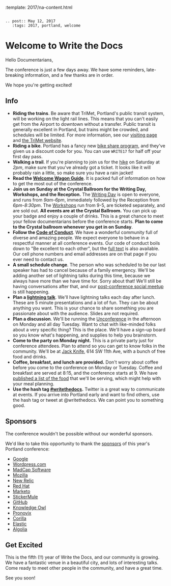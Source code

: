 :template: 2017/na-content.html

```eval_rst

.. post:: May 12, 2017
   :tags: 2017, portland, welcome

```

Welcome to Write the Docs
=========================

Hello Documentarians,

The conference is just a few days away. 
We have some reminders, late-breaking information, and a few thanks are in order.

We hope you're getting excited!

Info
----

* **Riding the trains**. Be aware that TriMet, Portland's public transit system, will be working on the light rail lines. This means that you can't easily get from the Airport to downtown without a transfer. Public transit is generally excellent in Portland, but trains might be crowded, and schedules will be limited. For more information, see our [visiting page](http://www.writethedocs.org/conf/na/2017/visiting/#the-max) and [the TriMet website](https://trimet.org/alerts/morrisonyamhill/).
* **Riding a bike**. Portland has a fancy new [bike share program](https://www.biketownpdx.com/), and they've given us a discount code for you. You can use `WRITE17` for half off your first day pass.
* **Walking a trail**. If you're planning to join us for the [hike](http://www.writethedocs.org/conf/na/2017/hike/) on Saturday at *2pm*, make sure that you've already got a ticket. It looks like it will probably rain a little, so make sure you have a rain jacket!
* **Read the [Welcome Wagon Guide](http://www.writethedocs.org/conf/na/2017/welcome-wagon/)**. It is packed full of information on how to get the most out of the conference.
* **Join us on Sunday at the Crystal Ballroom for the Writing Day, Workshops, and the Reception.** The [Writing Day](http://www.writethedocs.org/conf/na/2017/writing-day/) is open to everyone, and runs from *9am-6pm*, immediately followed by the Reception from *6pm-8:30pm*. The [Workshops](http://www.writethedocs.org/conf/na/2017/workshops/) run from 9-5, are ticketed separately, and are sold out. **All events are at the Crystal Ballroom.** You can pick up your badge and enjoy a couple of drinks. This is a great chance to meet your fellow documentarians before the conference starts. **Plan to come to the Crystal ballroom whenever you get in on Sunday**.
* **Follow the [Code of Conduct](http://www.writethedocs.org/code-of-conduct/)**. We have a wonderful community full of diverse and amazing people. We expect everyone to behave in a respectful manner at all conference events. Our code of conduct boils down to "Be excellent to each other", but the [full text](http://www.writethedocs.org/code-of-conduct/) is also available. Our cell phone numbers and email addresses are on that page if you ever need to contact us.
* **A small schedule change**. The person who was scheduled to be our last speaker has had to cancel because of a family emergency. We'll be adding another set of lightning talks during this time, because we always have more than we have time for. Sorry about that! We'll still be having conversations after that, and our [post-conference social meetup](https://www.meetup.com/Write-The-Docs-PDX/events/239146623/) is still happening.
* **Plan a [lightning talk](http://www.writethedocs.org/conf/na/2017/lightning-talks/)**. We'll have lightning talks each day after lunch. These are 5 minute presentations and a lot of fun. They can be about anything you want. This is your chance to share something you are passionate about with the audience. Slides are not required.
* **Plan a discussion**. We'll be running the [Unconference](http://www.writethedocs.org/conf/na/2017/unconference/) in the afternoon on Monday and all day Tuesday. Want to chat with like-minded folks about a very specific thing? This is the place. We'll have a sign-up board so you know what's happening, and supplies to help you brainstorm.
* **Come to the party on Monday night.** This is a private party just for conference attendees. Plan to attend so you can get to know folks in the community. We'll be at [Jack Knife](https://goo.gl/maps/UF1PgcfKWNS2), 614 SW 11th Ave, with a bunch of free food and drinks.
* **Coffee, breakfast, and lunch are provided.** Don't worry about coffee before you come to the conference on Monday or Tuesday. Coffee and breakfast are served at 8:15, and the conference starts at 9. We have [published a list of the food](http://www.writethedocs.org/conf/na/2017/venue/#dietary-requirements) that we'll be serving, which might help with your meal planning.
* **Use the hash tag [#writethedocs](https://twitter.com/search?q=%23writethedocs&src=tyah).** Twitter is a great way to communicate at events. If you arrive into Portland early and want to find others, use the hash tag or tweet at @writethedocs. We can point you to something good.

Sponsors
--------

The conference wouldn't be possible without our wonderful sponsors.

We'd like to take this opportunity to thank the
[sponsors](http://www.writethedocs.org/conf/na/2017/sponsor/) of this
year's Portland conference:

-  [Google](https://google.com)
-  [Wordpress.com](https://wordpress.com/)
-  [MadCap Software](http://www.madcapsoftware.com)
-  [Mozilla](https://developer.mozilla.org/en-US/)
-  [New Relic](https://newrelic.com/)
-  [Red Hat](https://www.redhat.com/)
-  [Marketo](https://www.marketo.com/)
-  [StickerMule](https://www.stickermule.com/)
-  [GitHub](https://github.com/)
-  [Knowledge Owl](https://www.knowledgeowl.com/)
-  [Pronovix](https://pronovix.com/)
-  [Corilla](https://corilla.com/)
-  [Elastic](https://www.elastic.co/)
-  [Algolia](https://www.algolia.com/)


Get Excited
-----------

This is the fifth (!!) year of Write the Docs, and our community is growing. We have a fantastic venue in a beautiful city, and lots of interesting talks. Come ready to meet other people in the community, and have a great time.

See you soon!
